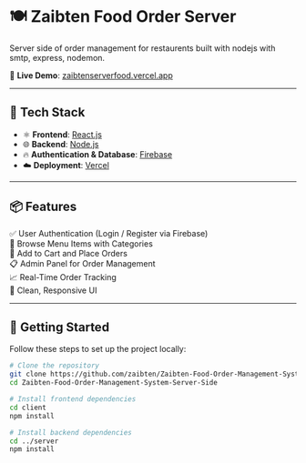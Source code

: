 # 🍽️ Zaibten Food Order Server

Server side of order management for restaurents built with nodejs with smtp, express, nodemon.

🚀 **Live Demo**: [zaibtenserverfood.vercel.app](https://zaibtenserverfood.vercel.app)

---

## 🔧 Tech Stack

- ⚛️ **Frontend**: [React.js](https://reactjs.org/)
- 🌐 **Backend**: [Node.js](https://nodejs.org/)
- 🔥 **Authentication & Database**: [Firebase](https://firebase.google.com/)
- ☁️ **Deployment**: [Vercel](https://vercel.com/)

---

## 📦 Features

✅ User Authentication (Login / Register via Firebase)  
🍔 Browse Menu Items with Categories  
🛒 Add to Cart and Place Orders  
📋 Admin Panel for Order Management  
📈 Real-Time Order Tracking  
🎨 Clean, Responsive UI


---

## 🚀 Getting Started

Follow these steps to set up the project locally:

```bash
# Clone the repository
git clone https://github.com/zaibten/Zaibten-Food-Order-Management-System-Server-Side.git
cd Zaibten-Food-Order-Management-System-Server-Side

# Install frontend dependencies
cd client
npm install

# Install backend dependencies
cd ../server
npm install
